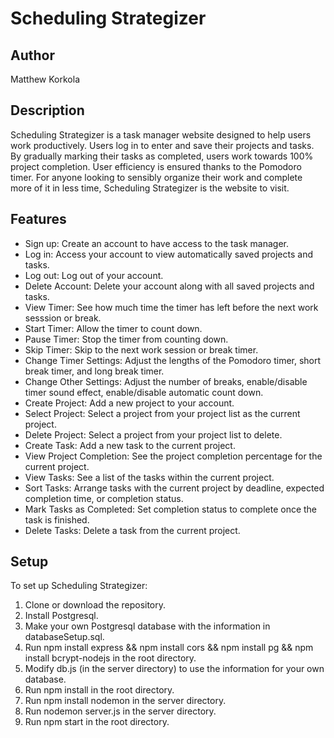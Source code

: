# Scheduling Strategizer

## Author
Matthew Korkola

## Description

Scheduling Strategizer is a task manager website designed to help users work productively. Users log in to enter and save their projects and tasks. By gradually marking their tasks as completed, users work towards 100% project completion. User efficiency is ensured thanks to the Pomodoro timer. For anyone looking to sensibly organize their work and complete more of it in less time, Scheduling Strategizer is the website to visit.

## Features

- Sign up: Create an account to have access to the task manager.
- Log in: Access your account to view automatically saved projects and tasks.
- Log out: Log out of your account.
- Delete Account: Delete your account along with all saved projects and tasks.
- View Timer: See how much time the timer has left before the next work sesssion or break.
- Start Timer: Allow the timer to count down.
- Pause Timer: Stop the timer from counting down.
- Skip Timer: Skip to the next work session or break timer.
- Change Timer Settings: Adjust the lengths of the Pomodoro timer, short break timer, and long break timer.
- Change Other Settings: Adjust the number of breaks, enable/disable timer sound effect, enable/disable automatic count down.
- Create Project: Add a new project to your account.
- Select Project: Select a project from your project list as the current project.
- Delete Project: Select a project from your project list to delete.
- Create Task: Add a new task to the current project.
- View Project Completion: See the project completion percentage for the current project.
- View Tasks: See a list of the tasks within the current project.
- Sort Tasks: Arrange tasks with the current project by deadline, expected completion time, or completion status.
- Mark Tasks as Completed: Set completion status to complete once the task is finished.
- Delete Tasks: Delete a task from the current project.

## Setup

To set up Scheduling Strategizer:

1. Clone or download the repository.
2. Install Postgresql.
3. Make your own Postgresql database with the information in databaseSetup.sql.
4. Run npm install express && npm install cors && npm install pg && npm install bcrypt-nodejs in the root directory.
5. Modify db.js (in the server directory) to use the information for your own database.
6. Run npm install in the root directory.
7. Run npm install nodemon in the server directory.
8. Run nodemon server.js in the server directory.
9. Run npm start in the root directory.